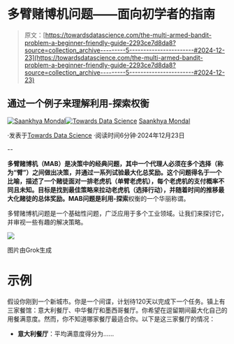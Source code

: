 # 多臂赌博机问题——面向初学者的指南

> 原文：[https://towardsdatascience.com/the-multi-armed-bandit-problem-a-beginner-friendly-guide-2293ce7d8da8?source=collection_archive---------5-----------------------#2024-12-23](https://towardsdatascience.com/the-multi-armed-bandit-problem-a-beginner-friendly-guide-2293ce7d8da8?source=collection_archive---------5-----------------------#2024-12-23)

## 通过一个例子来理解**利用-探索**权衡

[](https://saankhya.medium.com/?source=post_page---byline--2293ce7d8da8--------------------------------)[![Saankhya Mondal](../Images/b22ffe3b52c6c3bcfafaeed3812811d8.png)](https://saankhya.medium.com/?source=post_page---byline--2293ce7d8da8--------------------------------)[](https://towardsdatascience.com/?source=post_page---byline--2293ce7d8da8--------------------------------)[![Towards Data Science](../Images/a6ff2676ffcc0c7aad8aaf1d79379785.png)](https://towardsdatascience.com/?source=post_page---byline--2293ce7d8da8--------------------------------) [Saankhya Mondal](https://saankhya.medium.com/?source=post_page---byline--2293ce7d8da8--------------------------------)

·发表于[Towards Data Science](https://towardsdatascience.com/?source=post_page---byline--2293ce7d8da8--------------------------------) ·阅读时间6分钟·2024年12月23日

--

**多臂赌博机（MAB）**是决策中的经典问题，其中一个代理人必须在多个选择（称为“臂”）之间做出决策，并通过一系列试验最大化总奖励。这个问题得名于一个比喻，描述了一个赌徒面对一排老虎机（单臂老虎机），每个老虎机的支付概率不同且未知。目标是找到最佳策略来拉动老虎机（选择行动），并随着时间的推移最大化赌徒的总体奖励。MAB问题是**利用-探索**权衡的一个华丽称谓。

多臂赌博机问题是一个基础性问题，广泛应用于多个工业领域。让我们来探讨它，并审视一些有趣的解决策略。

![](../Images/9eb718febf14f8afb356b9c3de3205b8.png)

图片由Grok生成

# 示例

假设你刚到一个新城市。你是一个间谍，计划待120天以完成下一个任务。镇上有三家餐馆：意大利餐厅、中华餐厅和墨西哥餐厅。你希望在逗留期间最大化自己的用餐满意度。然而，你不知道哪家餐厅最适合你。以下是这三家餐厅的情况：

+   **意大利餐厅**：平均满意度得分为……
